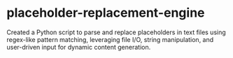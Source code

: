 # placeholder-replacement-engine
Created a Python script to parse and replace placeholders in text files using regex-like pattern matching, leveraging file I/O, string manipulation, and user-driven input for dynamic content generation. 
 
